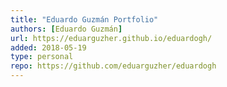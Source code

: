 ```yaml
---
title: "Eduardo Guzmán Portfolio"
authors: [Eduardo Guzmán]
url: https://eduarguzher.github.io/eduardogh/
added: 2018-05-19
type: personal
repo: https://github.com/eduarguzher/eduardogh
---
```

